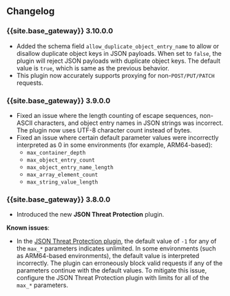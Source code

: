 ## Changelog

### {{site.base_gateway}} 3.10.0.0
* Added the schema field `allow_duplicate_object_entry_name` to allow or disallow duplicate object keys in JSON payloads. 
When set to `false`, the plugin will reject JSON payloads with duplicate object keys. 
The default value is `true`, which is same as the previous behavior.
* This plugin now accurately supports proxying for non-`POST/PUT/PATCH` requests.

### {{site.base_gateway}} 3.9.0.0
* Fixed an issue where the length counting of escape sequences, non-ASCII characters, and object entry names in JSON strings was incorrect. The plugin now uses UTF-8 character count instead of bytes.
* Fixed an issue where certain default parameter values were incorrectly interpreted as 0 in some environments (for example, ARM64-based):
    * `max_container_depth`
    * `max_object_entry_count`
    * `max_object_entry_name_length`
    * `max_array_element_count`
    * `max_string_value_length`

### {{site.base_gateway}} 3.8.0.0

* Introduced the new **JSON Threat Protection** plugin.

**Known issues**:
*  In the [JSON Threat Protection plugin](/hub/kong-inc/json-threat-protection/configuration/), the default value of `-1`
for any of the `max_*` parameters indicates unlimited.
In some environments (such as ARM64-based environments), the default value is interpreted incorrectly.
The plugin can erroneously block valid requests if any of the parameters continue with the default values.
To mitigate this issue, configure the JSON Threat Protection plugin with limits for all of the `max_*` parameters.

